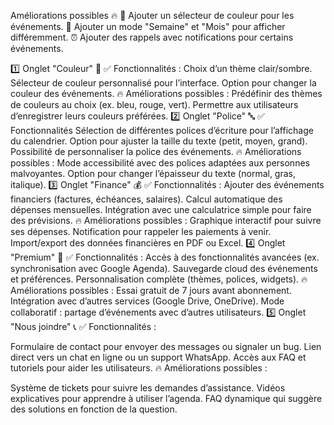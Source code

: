 Améliorations possibles 🔥
🎨 Ajouter un sélecteur de couleur pour les événements.
📆 Ajouter un mode "Semaine" et "Mois" pour afficher différemment.
⏰ Ajouter des rappels avec notifications pour certains événements.

<!-- Autre amelioration -->

1️⃣ Onglet "Couleur" 🎨
✅ Fonctionnalités :
Choix d’un thème clair/sombre.
Sélecteur de couleur personnalisé pour l’interface.
Option pour changer la couleur des événements.
🔥 Améliorations possibles :
Prédéfinir des thèmes de couleurs au choix (ex. bleu, rouge, vert).
Permettre aux utilisateurs d’enregistrer leurs couleurs préférées.
2️⃣ Onglet "Police" 🔤
✅ Fonctionnalités
Sélection de différentes polices d’écriture pour l’affichage du calendrier.
Option pour ajuster la taille du texte (petit, moyen, grand).
Possibilité de personnaliser la police des événements.
🔥 Améliorations possibles :
Mode accessibilité avec des polices adaptées aux personnes malvoyantes.
Option pour changer l’épaisseur du texte (normal, gras, italique).
3️⃣ Onglet "Finance" 💰
✅ Fonctionnalités :
Ajouter des événements financiers (factures, échéances, salaires).
Calcul automatique des dépenses mensuelles.
Intégration avec une calculatrice simple pour faire des prévisions.
🔥 Améliorations possibles :
Graphique interactif pour suivre ses dépenses.
Notification pour rappeler les paiements à venir.
Import/export des données financières en PDF ou Excel.
4️⃣ Onglet "Premium" 🌟
✅ Fonctionnalités :
Accès à des fonctionnalités avancées (ex. synchronisation avec Google Agenda).
Sauvegarde cloud des événements et préférences.
Personnalisation complète (thèmes, polices, widgets).
🔥 Améliorations possibles :
Essai gratuit de 7 jours avant abonnement.
Intégration avec d’autres services (Google Drive, OneDrive).
Mode collaboratif : partage d’événements avec d’autres utilisateurs.
5️⃣ Onglet "Nous joindre" 📞
✅ Fonctionnalités :

Formulaire de contact pour envoyer des messages ou signaler un bug.
Lien direct vers un chat en ligne ou un support WhatsApp.
Accès aux FAQ et tutoriels pour aider les utilisateurs.
🔥 Améliorations possibles :

Système de tickets pour suivre les demandes d’assistance.
Vidéos explicatives pour apprendre à utiliser l’agenda.
FAQ dynamique qui suggère des solutions en fonction de la question.
